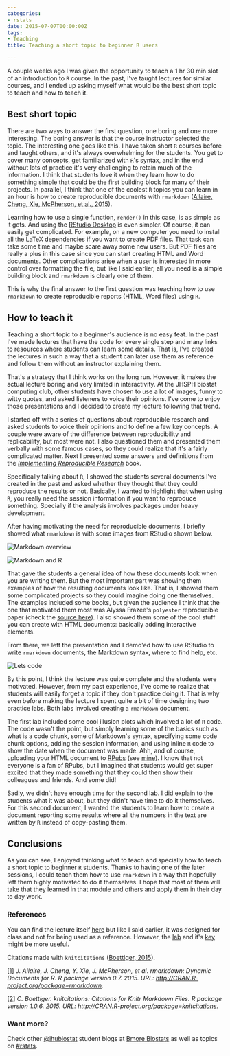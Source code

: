 ```yaml
---
categories:
- rstats
date: 2015-07-07T00:00:00Z
tags:
- Teaching
title: Teaching a short topic to beginner R users

---
```











A couple weeks ago I was given the opportunity to teach a 1 hr 30 min slot of an introduction to `R` course. In the past, I've taught lectures for similar courses, and I ended up asking myself what would be the best short topic to teach and how to teach it.

## Best short topic

There are two ways to answer the first question, one boring and one more interesting. The boring answer is that the course instructor selected the topic. The interesting one goes like this. I have taken short `R` courses before and taught others, and it's always overwhelming for the students. You get to cover many concepts, get familiarized with `R`'s syntax, and in the end without lots of practice it's very challenging to retain much of the information. I think that students love it when they learn how to do something simple that could be the first building block for many of their projects. In parallel, I think that one of the coolest `R` topics you can learn in an hour is how to create reproducible documents with `rmarkdown` <a id='cite-rmarkdown'></a>(<a href='http://CRAN.R-project.org/package=rmarkdown'>Allaire, Cheng, Xie, McPherson, et al., 2015</a>). 

Learning how to use a single function, `render()` in this case, is as simple as it gets. And using the [RStudio Desktop](http://www.rstudio.com/products/rstudio/#Desktop) is even simpler. Of course, it can easily get complicated. For example, on a new computer you need to install all the LaTeX dependencies if you want to create PDF files. That task can take some time and maybe scare away some new users. But PDF files are really a plus in this case since you can start creating HTML and Word documents. Other complications arise when a user is interested in more control over formatting the file, but like I said earlier, all you need is a simple building block and `rmarkdown` is clearly one of them. 

This is why the final answer to the first question was teaching how to use `rmarkdown` to create reproducible reports (HTML, Word files) using `R`.



## How to teach it

Teaching a short topic to a beginner's audience is no easy feat. In the past I've made lectures that have the code for every single step and many links to resources where students can learn some details. That is, I've created the lectures in such a way that a student can later use them as reference and follow them without an instructor explaining them. 

That's a strategy that I think works on the long run. However, it makes the actual lecture boring and very limited in interactivity. At the JHSPH biostat computing club, other students have chosen to use a lot of images, funny to witty quotes, and asked listeners to voice their opinions. I've come to enjoy those presentations and I decided to create my lecture following that trend.

I started off with a series of questions about reproducible research and asked students to voice their opinions and to define a few key concepts. A couple were aware of the difference between reproducibility and replicability, but most were not. I also questioned them and presented them verbally with some famous cases, so they could realize that it's a fairly complicated matter. Next I presented some answers and definitions from the [_Implementing Reproducible Research_](https://osf.io/s9tya/wiki/home/) book. 

Specifically talking about `R`, I showed the students several documents I've created in the past and asked whether they thought that they could reproduce the results or not. Basically, I wanted to highlight that when using `R`, you really need the session information if you want to reproduce something. Specially if the analysis involves packages under heavy development.

After having motivating the need for reproducible documents, I briefly showed what `rmarkdown` is with some images from RStudio shown below. 

![Markdown overview](http://rmarkdown.rstudio.com/images/markdownOverview.png)

![Markdown and R](http://rmarkdown.rstudio.com/images/markdownChunk.png)

That gave the students a general idea of how these documents look when you are writing them. But the most important part was showing them examples of how the resulting documents look like. That is, I showed them some complicated projects so they could imagine doing one themselves. The examples included some books, but given the audience I think that the one that motivated them most was Alyssa Frazee's `polyester` reproducible paper (check the [source here](https://github.com/leekgroup/polyester_code/blob/master/polyester_manuscript.Rmd)). I also showed them some of the cool stuff you can create with HTML documents: basically adding interactive elements.

From there, we left the presentation and I demo'ed how to use RStudio to write `rmarkdown` documents, the Markdown syntax, where to find help, etc.

![Lets code](http://dgdc5.digitalgameslearning.org/dgdc_5th/wp-content/uploads/lc.png)


By this point, I think the lecture was quite complete and the students were motivated. However, from my past experience, I've come to realize that students will easily forget a topic if they don't practice doing it. That is why even before making the lecture I spent quite a bit of time designing two practice labs. Both labs involved creating a `rmarkdown` document. 

The first lab included some cool illusion plots which involved a lot of `R` code. The code wasn't the point, but simply learning some of the basics such as what is a code chunk, some of Markdown's syntax, specifying some code chunk options, adding the session information, and using inline `R` code to show the date when the document was made. Ahh, and of course, uploading your HTML document to [RPubs](http://rpubs.com/) (see [mine](http://rpubs.com/lcollado/illussion2015)). I know that not everyone is a fan of RPubs, but I imagined that students would get super excited that they made something that they could then show their colleagues and friends. And some did! 

Sadly, we didn't have enough time for the second lab. I did explain to the students what it was about, but they didn't have time to do it themselves. For this second document, I wanted the students to learn how to create a document reporting some results where all the numbers in the text are written by `R` instead of copy-pasting them.

## Conclusions

As you can see, I enjoyed thinking what to teach and specially how to teach a short topic to beginner `R` students. Thanks to having one of the later sessions, I could teach them how to use `rmarkdown` in a way that hopefully left them highly motivated to do it themselves. I hope that most of them will take that they learned in that module and others and apply them in their day to day work.

### References

You can find the lecture itself [here](http://www.aejaffe.com/summerR_2015/modules/module12.html) but like I said earlier, it was designed for class and not for being used as a reference. However, the [lab](http://www.aejaffe.com/summerR_2015/labs/module12_lab.R) and it's [key](http://www.aejaffe.com/summerR_2015/labs/mapping_module_labkey.R) might be more useful.


Citations made with `knitcitations` <a id='cite-knitcitations'></a>(<a href='http://CRAN.R-project.org/package=knitcitations'>Boettiger, 2015</a>).


<p><a id='bib-rmarkdown'></a><a href="#cite-rmarkdown">[1]</a><cite>
J. Allaire, J. Cheng, Y. Xie, J. McPherson, et al.
<em>rmarkdown: Dynamic Documents for R</em>.
R package version 0.7.
2015.
URL: <a href="http://CRAN.R-project.org/package=rmarkdown">http://CRAN.R-project.org/package=rmarkdown</a>.</cite></p>

<p><a id='bib-knitcitations'></a><a href="#cite-knitcitations">[2]</a><cite>
C. Boettiger.
<em>knitcitations: Citations for Knitr Markdown Files</em>.
R package version 1.0.6.
2015.
URL: <a href="http://CRAN.R-project.org/package=knitcitations">http://CRAN.R-project.org/package=knitcitations</a>.</cite></p>




### Want more?

Check other [@jhubiostat](https://twitter.com/jhubiostat) student blogs at [Bmore Biostats](http://bmorebiostat.com/) as well as topics on [#rstats](https://twitter.com/search?q=%23rstats).
